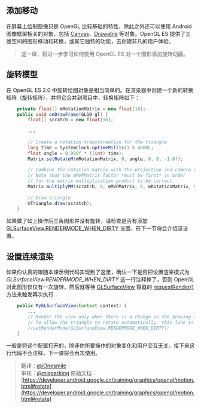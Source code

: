 ## 添加移动

在屏幕上绘制图像只是 OpenGL 比较基础的特性，除此之外还可以使用 Android 图像框架相关的对象，包括 [Canvas](https://developer.android.google.cn/reference/android/graphics/Canvas.html)、[Drawable](https://developer.android.google.cn/reference/android/graphics/drawable/Drawable.html) 等对象。OpenGL ES 提供了三维空间的图形移动和转换，或其它独特的功能，去创建非凡的用户体验。   

> 这一课，将进一步学习如何使用 OpenGL ES 对一个图形添加旋转动画。


## 旋转模型

在 OpenGL ES 2.0 中旋转绘图对象是相当简单的。在渲染器中创建一个新的转换矩阵（旋转矩阵），并将它合并到项目中，转换矩阵如下：

```java
	private float[] mRotationMatrix = new float[16];
	public void onDrawFrame(GL10 gl) {
	    float[] scratch = new float[16];
	
	    ...
	
	    // Create a rotation transformation for the triangle
	    long time = SystemClock.uptimeMillis() % 4000L;
	    float angle = 0.090f * ((int) time);
	    Matrix.setRotateM(mRotationMatrix, 0, angle, 0, 0, -1.0f);
	
	    // Combine the rotation matrix with the projection and camera view
	    // Note that the mMVPMatrix factor *must be first* in order
	    // for the matrix multiplication product to be correct.
	    Matrix.multiplyMM(scratch, 0, mMVPMatrix, 0, mRotationMatrix, 0);
	
	    // Draw triangle
	    mTriangle.draw(scratch);
	}
```	
如果做了如上操作后三角图形并没有旋转，请检查是否有添加 [GLSurfaceView.RENDERMODE_WHEN_DIRTY](https://developer.android.google.cn/reference/android/opengl/GLSurfaceView.html#RENDERMODE_WHEN_DIRTY) 设置，在下一节将会介绍该设置。


## 设置连续渲染

如果你认真的跟随本课示例代码实现到了这里，确认一下是否把设置渲染模式为 *GLSurfaceView.RENDERMODE_WHEN_DIRTY* 这一行注释掉了，否则 OpenGL 对此图形仅仅有一次旋转，然后就等待 [GLSurfaceView](https://developer.android.google.cn/reference/android/opengl/GLSurfaceView.html) 容器的 [requestRender()](https://developer.android.google.cn/reference/android/opengl/GLSurfaceView.html#requestRender()) 方法来触发再次执行：

```java
	public MyGLSurfaceView(Context context) {
	    ...
	    // Render the view only when there is a change in the drawing data.
	    // To allow the triangle to rotate automatically, this line is commented out:
	    //setRenderMode(GLSurfaceView.RENDERMODE_WHEN_DIRTY);
	}
```
一般是将这个配置打开的，除非你所要操作的对象变化和用户交互无关。接下来这行代码不会注释，下一课将会再次使用。


> 翻译：[@iOnesmile](https://github.com/iOnesmile)   
> 审核：[@misparking](https://github.com/misparking)
> 原始文档：[https://developer.android.google.cn/training/graphics/opengl/motion.html#rotate](https://developer.android.google.cn/training/graphics/opengl/motion.html#rotate)
